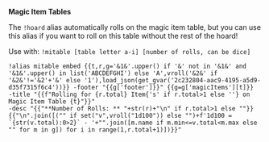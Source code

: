**Magic Item Tables**  
  
The `!hoard` alias automatically rolls on the magic item table, but you can use this alias if you want to roll on this table without the rest of the hoard!  
  
Use with: `!mitable [table letter a-i] [number of rolls, can be dice]`  
  
```  
!alias mitable embed {{t,r,g='&1&'.upper() if '&' not in '&1&' and '&1&'.upper() in list('ABCDEFGHI') else 'A',vroll('&2&' if '&2&'!='&2'+'&' else '1'),load_json(get_gvar('2c232804-aac9-4195-a5d9-d35f7315f6c4'))}} -footer "{{g['footer']}}" {{g=g['magicItems'][t]}}
-title "{{f"Rolling for {r.total} Item{'s' if r.total>1 else ''} on Magic Item Table {t}"}}"
-desc "{{"**Number of Rolls: ** "+str(r)+"\n" if r.total>1 else ""}}{{"\n".join([("" if set("v",vroll("1d100")) else "")+f'1d100 = `{str(v.total):0>2}` - '+"".join([m.name if m.min<=v.total<m.max else "" for m in g]) for i in range(1,r.total+1)])}}"
```
